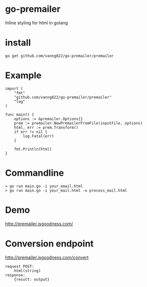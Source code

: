 # go-premailer

Inline styling for html in golang

# install
	
	go get github.com/vanng822/go-premailer/premailer

# Example

	import (
		"fmt"
		"github.com/vanng822/go-premailer/premailer"
		"log"
	)
	
	func main() {
		options := &premailer.Options{}
		prem := premailer.NewPremailerFromFile(inputFile, options)
		html, err := prem.Transform()
		if err != nil {
			log.Fatal(err)
		}
		
		fmt.Println(html)
	}
	
# Commandline

	> go run main.go -i your_email.html
	> go run main.go -i your_mail.html -o process_mail.html
	
# Demo
	
http://premailer.isgoodness.com/
	
# Conversion endpoint

http://premailer.isgoodness.com/convert
	
	request POST:
		html(string)
	response:
		{result: output}
	